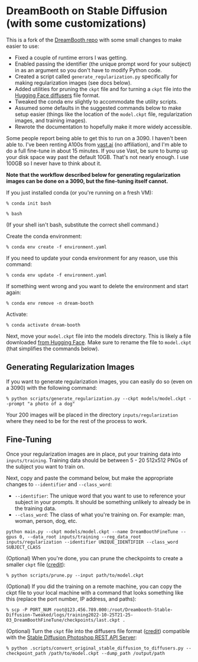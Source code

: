 # DreamBooth on Stable Diffusion (with some customizations)

This is a fork of the [DreamBooth repo](https://github.com/XavierXiao/Dreambooth-Stable-Diffusion) with some small changes to make easier to use:

- Fixed a couple of runtime errors I was getting.
- Enabled passing the identifier (the unique prompt word for your subject) in as an argument so you don't have to modify Python code.
- Created a script called `generate_regularization.py` specifically for making regularization images (see docs below).
- Added utilities for pruning the `ckpt` file and for turning a `ckpt` file into the [Hugging Face diffusers](https://huggingface.co/docs/diffusers/index) file format.
- Tweaked the conda env slightly to accommodate the utility scripts.
- Assumed some defaults in the suggested commands below to make setup easier (things like the location of the `model.ckpt` file, regularization images, and training images).
- Rewrote the documentation to hopefully make it more widely accessible.

Some people report being able to get this to run on a 3090. I haven't been able to. I've been renting A100s from [vast.ai](https://vast.ai/) (no affiliation), and I'm able to do a full fine-tune in about 15 minutes. If you use Vast, be sure to bump up your disk space way past the default 10GB. That's not nearly enough. I use 100GB so I never have to think about it.

**Note that the workflow described below for generating regularization images can be done on a 3090, but the fine-tuning itself cannot.**

If you just installed conda (or you're running on a fresh VM):

`% conda init bash`

`% bash`

(If your shell isn't bash, substitute the correct shell command.)

Create the conda environment:

`% conda env create -f environment.yaml`

If you need to update your conda environment for any reason, use this command:

`% conda env update -f environment.yaml`

If something went wrong and you want to delete the environment and start again:

`% conda env remove -n dream-booth`

Activate:

`% conda activate dream-booth`

Next, move your `model.ckpt` file into the models directory. This is likely a file downloaded [from Hugging Face](https://huggingface.co/CompVis/stable-diffusion). Make sure to rename the file to `model.ckpt` (that simplifies the commands below).

## Generating Regularization Images

If you want to generate regularization images, you can easily do so (even on a 3090) with the following command:

`% python scripts/generate_regularization.py --ckpt models/model.ckpt --prompt "a photo of a dog"`

Your 200 images will be placed in the directory `inputs/regularization` where they need to be for the rest of the process to work.

## Fine-Tuning

Once your regularization images are in place, put your training data into `inputs/training`. Training data should be between 5 - 20 512x512 PNGs of the subject you want to train on.

Next, copy and paste the command below, but make the appropriate changes to `--identifier` and `--class_word`:

- `--identifier`: The unique word that you want to use to reference your subject in your prompts. It should be something unlikely to already be in the training data.
- `--class_word`: The class of what you're training on. For example: man, woman, person, dog, etc.

`python main.py --ckpt models/model.ckpt --name DreamBoothFineTune --gpus 0, --data_root inputs/training --reg_data_root inputs/regularization --identifier UNIQUE_IDENTIFIER --class_word SUBJECT_CLASS`

(Optional) When you're done, you can prune the checkpoints to create a smaller `ckpt` file ([credit](https://github.com/huggingface/diffusers/blob/main/scripts/convert_original_stable_diffusion_to_diffusers.py)):

`% python scripts/prune.py --input path/to/model.ckpt`

(Optional) If you did the training on a remote machine, you can copy the ckpt file to your local machine with a command that looks something like this (replace the port number, IP address, and paths):

`% scp -P PORT_NUM root@123.456.789.000:/root/Dreambooth-Stable-Diffusion-Tweaked/logs/training2022-10-25T21-25-03_DreamBoothFineTune/checkpoints/last.ckpt .`

(Optional) Turn the `ckpt` file into the diffusers file format ([credit](https://github.com/harubaru/waifu-diffusion/blob/main/scripts/prune.py)) compatible with the [Stable Diffusion Photoshop REST API Server](https://github.com/cantrell/stable-diffusion-api-server):

`% python .scripts/convert_original_stable_diffusion_to_diffusers.py --checkpoint_path /path/to/model.ckpt --dump_path /output/path`
